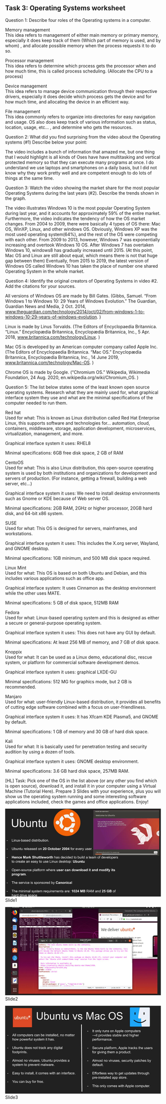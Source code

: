 ## Task 3: Operating Systems worksheet

Question 1: Describe four roles of the Operating systems in a computer.

Memory management <br>
This idea refers to management of either main memory or primary memory, especially it does keep track of them (Which part of memory is used, and by whom) , and allocate possible memory  when the process requests it to do so.

Processor management <br>
This idea refers to determine which process gets the processor when and how much time, this is called process scheduling.
(Allocate the CPU to a process)

Device management <br>
This idea refers to manage device communication through their respective drivers, especially it does decide which process gets the device and for  how much time, and allocating the device in an efficient way.

File management <br>
This idea commonly refers to organize into directories for easy navigation and usage. OS also does keep track of various information such as status, location, usage, etc… , and determine who gets the resources.


Question 2: What did you find surprising from the video about the Operating systems (#1) Describe below your point:

The video includes a bunch of information that amazed me, but one thing that I would highlight is all kinds of Oses have have multitasking and vertical protected memory so that they can execute many programs at once.
I do understand we use laptops and smartphones on a daily basis, but I did not know why they work pretty well and are competent enough to do lots of things at the same time.

Question 3: Watch the video showing the market share for the most popular Operating Systems during the last years (#2). Describe the trends shown in the graph.

The video illustrates Windows 10 is the most popular Operating System during last year, and it accounts for approximately 59% of the entire market.
Furthermore, the video indicates the tendency of how the OS market changes.
From 2004 to 2009, there were basically 4 types of OS there: Mac OS, WinXP, Linux, and other windows OS. Obviously, Windows XP was the most used operating system(64%), and the rest of the OS were competing with each other.
From 2009 to 2013, however, Windows 7 was exponentially increasing and overtook Windows 10 OS. After Windows 7 has overtaken Windows 10, windows8 has gradually increased until 2015. (At this point, Mac OS and Linux are still about equal, which means there is not that huge gap between them)
Eventually, from 2015 to 2019, the latest version of Windows OS called Windows 10 has taken the place of number one shared Operating System in the whole market.

Question 4: Identify the original creators of Operating Systems in video #2. Add the citations for your sources.

All versions of Windows OS are made by Bill Gates.
(Gibbs, Samuel. “From Windows 1 to Windows 10: 29 Years of Windows Evolution.” The Guardian, Guardian News and Media, 2 Oct. 2014, www.theguardian.com/technology/2014/oct/02/from-windows-1-to-windows-10-29-years-of-windows-evolution. )

Linux is made by Linus Torvalds.
(The Editors of Encyclopaedia Britannica. “Linux.” Encyclopædia Britannica, Encyclopædia Britannica, Inc., 5 Apr. 2018, www.britannica.com/technology/Linux. )

Mac OS is developed by an American computer company called Apple Inc.
(The Editors of Encyclopaedia Britannica. “Mac OS.” Encyclopædia Britannica, Encyclopædia Britannica, Inc., 14 June 2019, www.britannica.com/technology/Mac-OS. )

Chrome OS is made by Google.
(“Chromium OS.” Wikipedia, Wikimedia Foundation, 24 Aug. 2020, en.wikipedia.org/wiki/Chromium_OS. )

Question 5: The list below states some of the least known open source operating systems. Research what they are mainly used for, what graphical interface system they use and what are the minimal specifications of the computer needed to run them. 


Red hat <br>
Used for what: This is known as Linux distribution called Red Hat Enterprise Linux, this supports software and technologies for…
automation, cloud, containers, middleware, storage, application development, microservices, virtualization, management, and more.

Graphical interface system it uses: RHEL8

Minimal specifications: 6GB free disk space, 2 GB of RAM

CentoOS <br>
Used for what: This is also Linux distribution, this open-source operating system is used by both institutions and organizations for development and servers of production. (For instance, getting a firewall, building a web server, etc…)

Graphical interface system it uses: We need to install desktop environments such as Gnome or KDE because of Web server OS.

Minimal specifications: 2GB RAM,  2GHz or higher processor, 20GB hard disk, and 64-bit x86 system.


SUSE <br>
Used for what: This OS is designed for servers, mainframes, and workstations.

Graphical interface system it uses: This includes the X.org server, Wayland, and GNOME desktop.

Minimal specifications: 1GB minimum, and 500 MB disk space required.

Linux Mint <br>
Used for what: This OS is based on both Ubuntu and Debian, and this includes various applications such as office app. 

Graphical interface system: It uses Cinnamon as the desktop environment while the other uses MATE.

Minimal specifications: 5 GB of disk space, 512MB RAM

Fedora <br>
Used for what: Linux-based operating system and this is designed as either a secure or general-purpose operating system.

Graphical interface system it uses: This does not have any GUI by default.

Minimal specifications: At least 256 MB of memory, and 7 GB of disk space.


Knoppix <br>
Used for what: It can be used as a Linux demo, educational disc, rescue system, or platform for commercial software development demos.

Graphical interface system it uses:  graphical LXDE-GU

Minimal specifications: 512 MG for graphics mode, but 2 GB is recommended. 

Manjaro <br>
Used for what: user-friendly Linux-based distribution, it provides all benefits of cutting edge software combined with a focus on user-friendliness.

Graphical interface system it uses: It has Xfcam KDE Plasma5, and GNOME by default.

Minimal specifications: 1 GB of memory and 30 GB of hard disk space.

Kali <br>
Used for what: It is basically used for penetration testing and security audition by using a dozen of tools.

Graphical interface system it uses: GNOME desktop environment.

Minimal specifications: 3.6 GB hard disk space, 257MB RAM.



[HL] Task: Pick one of the OS in the list above (or any other you find which is open source), download it, and install it in your computer using a Virtual Machine (Tutorial Here). Prepare 3 Slides with your experience, plus you will show us the operating system running and some interesting software applications included, check the games and office applications. Enjoy!

![](https://github.com/kazuto-abe/CS2020/blob/master/Ubuntu%20Presentation%201.jpg?raw=true)
Slide1

![](https://github.com/kazuto-abe/CS2020/blob/master/Ubuntu%20Presentation%202.jpg?raw=true)
Slide2

![](https://github.com/kazuto-abe/CS2020/blob/master/Ubuntu%20Presentation%203.jpg?raw=true)
Slide3


